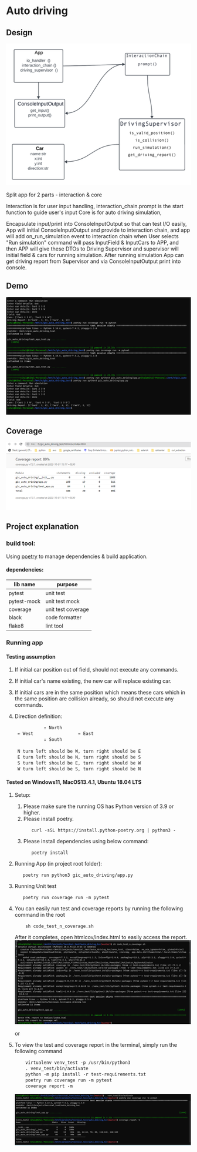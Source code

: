 # Auto driving

## Design

![design diagram](images/design_diagram.png)

Split app for 2 parts - interaction & core

Interaction is for user input handling, interaction_chain.prompt is the start function to guide user's input
Core is for auto driving simulation,

Encapsulate input/print into ConsoleInputOutput so that can test I/O easily,
App will initial ConsoleInputOutput and provide to interaction chain, and app will add on_run_simulation event
to interaction chain when User selects "Run simulation" command will pass InputField & InputCars to APP, and then APP
will give these DTOs to Driving Supervisor and supervisor will initial field & cars for running simulation.
After running simulation App can get driving report from Supervisor and via ConsoleInputOutput print into console.

## Demo

![demo](images/gic_auto_driving_demo.png)

## Coverage
![demo](images/coverage_report.png)

## Project explanation

### build tool:

  Using [poetry](https://python-poetry.org/) to manage dependencies & build application.

#### dependencies:

| lib name    | purpose            |
|-------------|--------------------|
| pytest      | unit test          |
| pytest-mock | unit test mock     |
| coverage    | unit test coverage |
| black       | code formatter     |
| flake8      | lint tool          |

### Running app

#### Testing assumption
   1. If initial car position out of field, should not execute any commands.
   2. If initial car's name existing, the new car will replace existing car.
   3. If initial cars are in the same position which means these cars which in the same position are collision already, 
      so should not execute any commands.
   4. Direction definition:
   
        ``` text
                   ↑ North
         ← West                 → East
                   ↓ South

         N turn left should be W, turn right should be E
         E turn left should be N, turn right should be S
         S turn left should be E, turn right should be W
         W turn left should be S, turn right should be N
        ```
      

#### Tested on Windows11, MacOS13.4.1, Ubuntu 18.04 LTS

1. Setup:
   1. Please make sure the running OS has Python version of 3.9 or higher.
   2. Please install poetry.
      ```shell
         curl -sSL https://install.python-poetry.org | python3 -
      ```
   3. Please install dependencies using below command:
      ```shell
         poetry install
      ```

2. Running App (in project root folder):
   ```shell
      poetry run python3 gic_auto_driving/app.py
   ```
3. Running Unit test
   ```shell
      poetry run coverage run -m pytest
   ```
4. You can easily run test and coverage reports by running the following command in the root 
   ```shell
       sh code_test_n_coverage.sh
   ```
   After it completes, open htmlcov/index.html to easily access the report.
   ![demo](images/coverage_and_test.png)

   or 

5. To view the test and coverage report in the terminal, simply run the following command
   
   ```shell
       virtualenv venv_test -p /usr/bin/python3
       . venv_test/bin/activate
       python -m pip install -r test-requirements.txt
       poetry run coverage run -m pytest
       coverage report -m
   ```
   ![demo](images/report_in_the_terminal.png)
